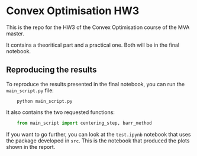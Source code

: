 # Convex Optimisation HW3

This is the repo for the HW3 of the Convex Optimisation course of the MVA master.

It contains a theoritical part and a practical one. Both will be in the final notebook.


## Reproducing the results

To reproduce the results presented in the final notebook, you can run the `main_script.py` file:

```
    python main_script.py
```

It also contains the two requested functions:

```python
    from main_script import centering_step, barr_method
```

If you want to go further, you can look at the `test.ipynb` notebook that uses the package developed in `src`. This is the notebook that produced the plots shown in the report.
